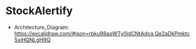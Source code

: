 # StockAlertify

- Architecture_Diagram: https://excalidraw.com/#json=rbku98aqWTy0jdCNtAdcq,Qe2aDkPmktc5xiHQNLgH9Q
